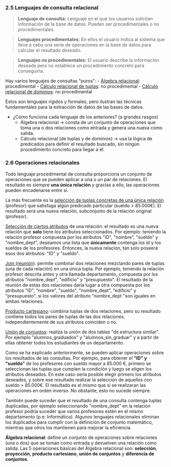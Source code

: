 ### 2.5 Lenguajes de consulta relacional

> **Lenguaje de consulta:**
Lenguaje en el que los usuarios solicitan información de la base de datos. Pueden ser procedimentales o no procedimentales.

>**Lenguajes procedimentales:**
>En ellos el usuario indica al sistema que lleve a cabo una serie de operaciones en la base de datos para calcular el resultado deseado.

>**Lenguajes no procedimentales:**
>El usuario describe la información deseada pero no establece un procedimiento concreto para conseguirla.

Hay varios lenguajes de consultas "puros":
	- <u>Álgebra relacional</u>: procedimental
	- <u>Cálculo relacional de tuplas</u>: no procedimental
	- <u>Cálculo relacional de dominios</u>: no procedimental

Estos son lenguajes rígidos y formales, pero ilustran las técnicas fundamentales para la extracción de datos de las bases de datos.

- ¿Cómo funciona cada lenguaje de los anteriores? (a grandes rasgos)
	- Álgebra relacional &rarr; consta de un conjunto de operaciones que toma una o dos relaciones como entrada y genera una nueva como salida.
	- Cálculo relacional (de tuplas y de dominios) &rarr; usa la lógica de predicados para definir el resultado buscado, sin ningún procedimiento concreto para llegar a él.
### 2.6 Operaciones relacionales
Todo lenguaje procedimental de consulta proporciona un conjunto de operaciones que se pueden aplicar a una o un par de relaciones. El resultado es siempre **una única relación** y gracias a ello, las operaciones pueden encadenarse entre sí.

La más frecuente es la <u>selección de tuplas concretas de una única relación</u> (profesor) que satisfaga algún predicado particular (sueldo > 85.000€). El resultado será una nueva relación, subconjunto de la relación original (profesor).

<u>Selección de ciertos atributos</u> de una relación: el resultado es una nueva relación que **solo** tiene los atributos seleccionados. Por ejemplo: teniendo la relación profesor compuesta por los atributos "ID", "nombre", "sueldo" y "nombre_dept", deseamos una lista que **únicamente** contenga los id y los sueldos de los profesores. Entonces, la nueva relación, tan solo poseerá esos dos atributos: "ID" y "sueldo".

<u>Join (reunión)</u>: permite combinar dos relaciones mezclando pares de tuplas (una de cada relación) en una única tupla. Por ejemplo, teniendo la relación profesor descrita antes y otra llamada departamento, compuesta por los atributos "nombre_dept", "edificio" y "presupuesto". El resultado de la reunión de estas dos relaciones daría lugar a otra compuesta por los atributos "ID", "nombre", "sueldo", "nombre_dept", "edificio" y "presupuesto", si los valores del atributo "nombre_dept "son iguales en ambas relaciones.

<u>Producto cartesiano</u>: combina tuplas de dos relaciones, pero su resultado contiene todos los pares de tuplas de las dos relaciones, independientemente de sus atributos coinciden o no.

<u>Unión de conjuntos</u>: realiza la unión de dos tablas "de estructura similar". Por ejemplo "alumnos_graduados" y "alumnos_sin_graduar" y a partir de ellas obtener todos los estudiantes de un departamento.

Como se ha explicado anteriormente, se pueden aplicar operaciones sobre los resultados de las consultas. Por ejemplo, para obtener el **"ID" y "sueldo"** de los profesores con sueldo mayor a 85.000 €, primero se seleccionan las tuplas que cumplen la condición y luego se eligen los atributos deseados. En este caso sería posible elegir primero los atributos deseados, y sobre ese resultado realizar la selección de aquellos con sueldo > 85.000€. El resultado es el mismo que si se realizaran las operaciones en orden inverso. No obstante, esto no sucede siempre.

También puede suceder que el resultado de una consulta contenga tuplas duplicadas, por ejemplo seleccionando "nombre_dept" en la relación profesor podría suceder que varios profesores estén en el mismo departamento (p.e: Informática). Algunos lenguajes relacionales eliminan los duplicados para cumplir con la definición de conjunto matemático, mientras que otros los mantienen para mejorar la eficiencia.

**Álgebra relacional**: define un conjunto de operaciones sobre relaciones (una o dos) que se toman como entrada y devuelven una relación como salida. Las 5 operaciones básicas del Álgebra relacional son: **selección**, **proyección**, **producto cartesiano**, **unión de conjuntos** y **diferencia de conjuntos**.